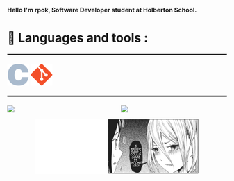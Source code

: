 **Hello I'm rpok, Software Developer student at Holberton School.**

# 🔧 **Languages and tools :**
<hr style="border: 1px solid #444; width: 100%; margin: 20px 0;" />
<div>
  <img src="https://github.com/devicons/devicon/blob/master/icons/c/c-original.svg" width="50" />
  <img src="https://github.com/devicons/devicon/blob/master/icons/git/git-original.svg" width="50" />
</div>

<hr style="border: 1px solid #444; width: 100%; margin: 20px 0;" />

<div style="display: flex; justify-content: center; gap: 20px; margin-top: 20px;">
  <img src="https://github-readme-stats.vercel.app/api?username=rpokman&theme=midnight-purple&show_icons=true&hide_border=true&count_private=true" width="400" />
  <img src="https://github-readme-stats.vercel.app/api/top-langs/?username=rpokman&theme=midnight-purple&show_icons=true&hide_border=true&layout=compact" width="400" />
</div>

<p align="center">
  <img src="https://github.com/rpokman/rpokman/blob/main/code.png" width="75%">
</p>
